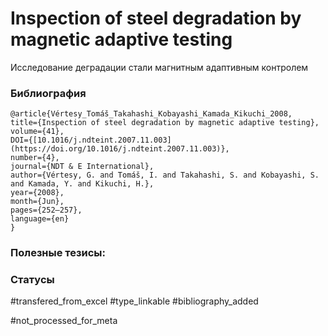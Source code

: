 # Inspection of steel degradation by magnetic adaptive testing

Исследование деградации стали магнитным адаптивным контролем

### Библиография
```
@article{Vértesy_Tomáš_Takahashi_Kobayashi_Kamada_Kikuchi_2008,
title={Inspection of steel degradation by magnetic adaptive testing},
volume={41},
DOI={[10.1016/j.ndteint.2007.11.003](https://doi.org/10.1016/j.ndteint.2007.11.003)},
number={4},
journal={NDT & E International},
author={Vértesy, G. and Tomáš, I. and Takahashi, S. and Kobayashi, S. and Kamada, Y. and Kikuchi, H.},
year={2008},
month={Jun},
pages={252–257},
language={en}
}
```

### Полезные тезисы:

### Статусы
#transfered_from_excel 
#type_linkable
#bibliography_added

#not_processed_for_meta
